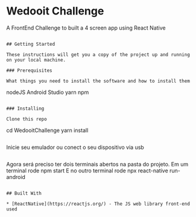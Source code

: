 # Wedooit Challenge

A FrontEnd Challenge to built a 4 screen app using React Native

```

## Getting Started

These instructions will get you a copy of the project up and running on your local machine.

### Prerequisites

What things you need to install the software and how to install them

```
nodeJS
Android Studio
yarn
npm
```

### Installing

Clone this repo
```
cd WedooitChallenge
yarn install
```

```
Inicie seu emulador ou conect o seu dispositivo via usb
```
```
Agora será preciso ter dois terminais abertos na pasta do projeto.
Em um terminal rode npm start
E no outro terminal rode npx react-native run-android
```

## Built With

* [ReactNative](https://reactjs.org/) - The JS web library front-end used
